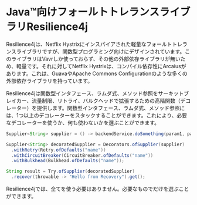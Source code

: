 Java™向けフォールトトレランスライブラリResilience4j
====================================================
Resilience4jは、Netflix Hystrixにインスパイアされた軽量なフォールトトレランスライブラリですが、関数型プログラミング向けにデザインされています。このライブラリはVavrしか使っておらず、その他の外部依存ライブラリが無いため、軽量です。それに対してNetflix Hystrixは、コンパイル依存性にArcaiusがあります。これは、GuavaやApache Commons Configurationのような多くの外部依存ライブラリを持っています。

Resilience4jは関数型インタフェース、ラムダ式、メソッド参照をサーキットブレイカー、流量制限、リトライ、バルクヘッドで拡張するための高階関数（デコレーター）を提供します。関数型インタフェース、ラムダ式、メソッド参照には、1つ以上のデコレーターをスタックすることができます。これにより、必要なデコレーターを使うか、何も使わないかを選ぶことができます。

<!-- FIXME 「スタックする」をうまい日本語にする-->

```java
Supplier<String> supplier = () -> backendService.doSomething(param1, param2);

Supplier<String> decoratedSupplier = Decorators.ofSupplier(supplier)
  .withRetry(Retry.ofDefaults("name"))
  .withCircuitBreaker(CircuitBreaker.ofDefaults("name"))
  .withBulkhead(Bulkhead.ofDefaults("name"));  

String result = Try.ofSupplier(decoratedSupplier)
  .recover(throwable -> "Hello from Recovery").get();
```

Resilience4jでは、全てを使う必要はありません。必要なものでだけを選ぶことができます。
